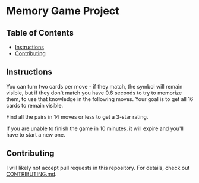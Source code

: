 # Memory Game Project

## Table of Contents

* [Instructions](#instructions)
* [Contributing](#contributing)

## Instructions

You can turn two cards per move - if they match, the symbol will remain visible, but if they don't match you have 0.6 seconds to try to memorize them, to use that knowledge in the following moves. Your goal is to get all 16 cards to remain visible.

Find all the pairs in 14 moves or less to get a 3-star rating.

If you are unable to finish the game in 10 minutes, it will expire and you'll have to start a new one.

## Contributing

I will likely not accept pull requests in this repository. For details, check out [CONTRIBUTING.md](CONTRIBUTING.md).
